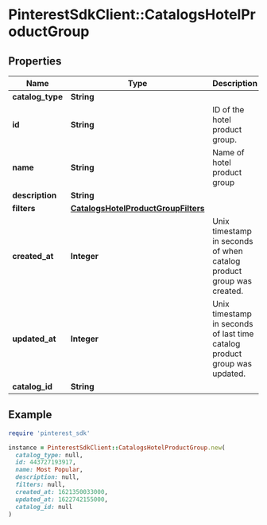 # PinterestSdkClient::CatalogsHotelProductGroup

## Properties

| Name | Type | Description | Notes |
| ---- | ---- | ----------- | ----- |
| **catalog_type** | **String** |  |  |
| **id** | **String** | ID of the hotel product group. |  |
| **name** | **String** | Name of hotel product group | [optional] |
| **description** | **String** |  | [optional] |
| **filters** | [**CatalogsHotelProductGroupFilters**](CatalogsHotelProductGroupFilters.md) |  |  |
| **created_at** | **Integer** | Unix timestamp in seconds of when catalog product group was created. | [optional] |
| **updated_at** | **Integer** | Unix timestamp in seconds of last time catalog product group was updated. | [optional] |
| **catalog_id** | **String** |  |  |

## Example

```ruby
require 'pinterest_sdk'

instance = PinterestSdkClient::CatalogsHotelProductGroup.new(
  catalog_type: null,
  id: 443727193917,
  name: Most Popular,
  description: null,
  filters: null,
  created_at: 1621350033000,
  updated_at: 1622742155000,
  catalog_id: null
)
```

